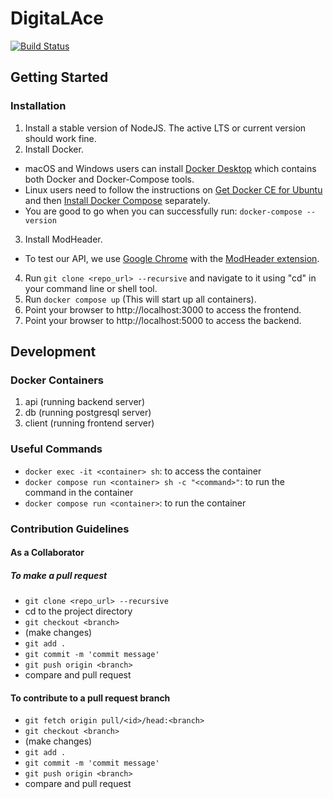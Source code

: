 # DigitaLAce

[![Build Status](https://travis-ci.com/CrownKira/digitalace.svg?branch=main)](https://travis-ci.com/CrownKira/digitalace)

## Getting Started

### Installation

1. Install a stable version of NodeJS. The active LTS or current version should work fine.
2. Install Docker.

- macOS and Windows users can install [Docker Desktop](https://www.docker.com/products/docker-desktop) which contains both Docker and Docker-Compose tools.
- Linux users need to follow the instructions on [Get Docker CE for Ubuntu](https://docs.docker.com/install/linux/docker-ce/ubuntu/) and then [Install Docker Compose](https://docs.docker.com/compose/install/) separately.
- You are good to go when you can successfully run:
  `docker-compose --version`

3. Install ModHeader.

- To test our API, we use [Google Chrome](https://www.google.com/chrome/) with the [ModHeader extension](https://chrome.google.com/webstore/detail/modheader/idgpnmonknjnojddfkpgkljpfnnfcklj?hl=en).

4. Run `git clone <repo_url> --recursive` and navigate to it using "cd" in your command line or shell tool.
5. Run `docker compose up` (This will start up all containers).
6. Point your browser to http://localhost:3000 to access the frontend.
7. Point your browser to http://localhost:5000 to access the backend.

## Development

### Docker Containers

1. api (running backend server)
2. db (running postgresql server)
3. client (running frontend server)

### Useful Commands

- `docker exec -it <container> sh`: to access the container
- `docker compose run <container> sh -c "<command>"`: to run the command in the container
- `docker compose run <container>`: to run the container

### Contribution Guidelines

#### As a Collaborator

##### To make a pull request

- `git clone <repo_url> --recursive`
- cd to the project directory
- `git checkout <branch>`
- (make changes)
- `git add .`
- `git commit -m 'commit message'`
- `git push origin <branch>`
- compare and pull request

#### To contribute to a pull request branch

- `git fetch origin pull/<id>/head:<branch>`
- `git checkout <branch>`
- (make changes)
- `git add .`
- `git commit -m 'commit message'`
- `git push origin <branch>`
- compare and pull request
